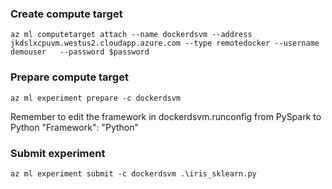 ### Create compute target
```
az ml computetarget attach --name dockerdsvm --address jkdslxcpuvm.westus2.cloudapp.azure.com --type remotedocker --username demouser   --password $password 
```
### Prepare compute target
```
az ml experiment prepare -c dockerdsvm
```
Remember to edit the framework in dockerdsvm.runconfig from PySpark to Python
"Framework": "Python"

### Submit experiment
```
az ml experiment submit -c dockerdsvm .\iris_sklearn.py
```
